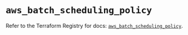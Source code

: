 # `aws_batch_scheduling_policy`

Refer to the Terraform Registry for docs: [`aws_batch_scheduling_policy`](https://registry.terraform.io/providers/hashicorp/aws/5.84.0/docs/resources/batch_scheduling_policy).
